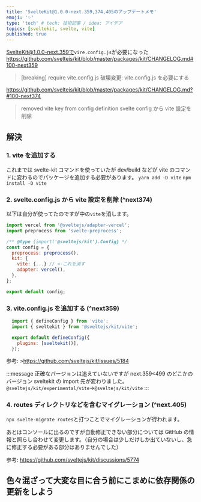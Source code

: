 ```yaml
---
title: 'SvelteKit@1.0.0-next.359,374,405のアップデートメモ'
emoji: '✨'
type: 'tech' # tech: 技術記事 / idea: アイデア
topics: [sveltekit, svelte, vite]
published: true
---
```


SvelteKit@1.0.0-next.359で`vire.config.js`が必要になった
https://github.com/sveltejs/kit/blob/master/packages/kit/CHANGELOG.md#100-next359

> [breaking] require vite.config.js
> 破壊変更: vite.config.js を必要にする

https://github.com/sveltejs/kit/blob/master/packages/kit/CHANGELOG.md?#100-next374

> removed vite key from config definition
> svelte config から vite 設定を削除

## 解決

### 1. vite を追加する

これまでは svelte-kit コマンドを使っていたが dev/build などが vite のコマンドに変わるのでパッケージを追加する必要があります。
`yarn add -D vite`
`npm install -D vite`

### 2. svelte.config.js から vite 設定を削除 (^next374)

以下は自分が使ってたのですが中の`vite`を消します。

```js:svelte.config.js
import vercel from '@sveltejs/adapter-vercel';
import preprocess from 'svelte-preprocess';

/** @type {import('@sveltejs/kit').Config} */
const config = {
  preprocess: preprocess(),
  kit: {
    vite: {...} // <-これを消す
    adapter: vercel(),
  },
};

export default config;
```

### 3. vite.config.js を追加する (^next359)

```js:vite.config.js
  import { defineConfig } from 'vite';
  import { sveltekit } from '@sveltejs/kit/vite';

  export default defineConfig({
    plugins: [sveltekit()],
  });
```

参考: >https://github.com/sveltejs/kit/issues/5184

:::message
正確なバージョンは追えていないですが next.359<499 のどこかのバージョン sveltekit の import 先が変わりました。
`@sveltejs/kit/experimental/vite`->`@sveltejs/kit/vite`
:::

### 4. routes ディレクトリなどを含むマイグレーション (^next.405)

`npx svelte-migrate routes`と打つことでマイグレーションが行われます。

あとはコンソールに出るのですが自動修正できない部分については GitHub の情報と照らし合わせて変更します。（自分の場合は少しだけしか出ていないし、急に修正する必要がある部分はありませんでした）

参考: https://github.com/sveltejs/kit/discussions/5774

## 色々混ざって大変な目に合う前にこまめに依存関係の更新をしよう
